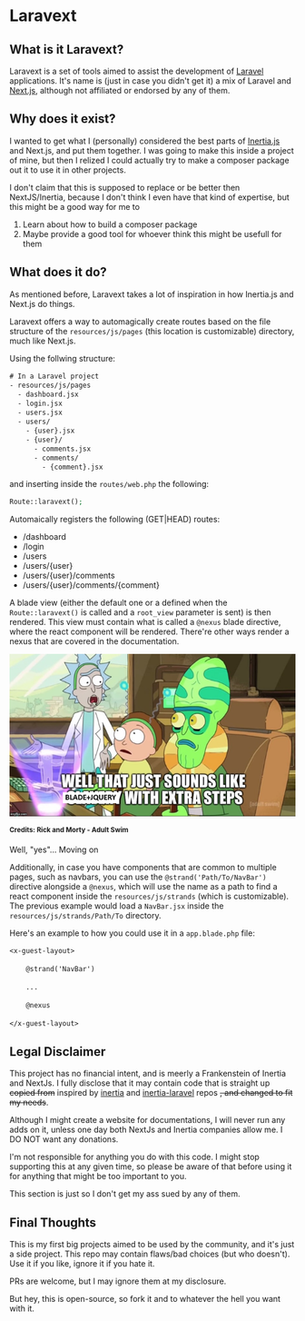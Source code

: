 # Laravext

## What is it Laravext?

Laravext is a set of tools aimed to assist the development of [Laravel](https://laravel.com/) applications. It's name is (just in case you didn't get it) a mix of Laravel and [Next.js](https://nextjs.org/), although not affiliated or endorsed by any of them.

## Why does it exist?

I wanted to get what I (personally) considered the best parts of [Inertia.js](https://inertiajs.com/) and Next.js, and put them together. I was going to make this inside a project of mine, but then I relized I could actually try to make a composer package out it to use it in other projects.

I don't claim that this is supposed to replace or be better then NextJS/Inertia, because I don't think I even have that kind of expertise, but this might be a good way for me to

1. Learn about how to build a composer package
2. Maybe provide a good tool for whoever think this might be usefull for them

## What does it do?

As mentioned before, Laravext takes a lot of inspiration in how Inertia.js and Next.js do things. 

Laravext offers a way to automagically create routes based on the file structure of the `resources/js/pages` (this location is customizable) directory, much like Next.js.

Using the follwing structure:
```
# In a Laravel project
- resources/js/pages
  - dashboard.jsx
  - login.jsx
  - users.jsx
  - users/
    - {user}.jsx
    - {user}/
      - comments.jsx
      - comments/
        - {comment}.jsx
```

and inserting inside the `routes/web.php` the following:

```php
Route::laravext();
```

Automaically registers the following (GET|HEAD) routes:
- /dashboard
- /login
- /users
- /users/{user}
- /users/{user}/comments
- /users/{user}/comments/{comment}

A blade view (either the default one or a defined when the `Route::laravext()` is called and a `root_view` parameter is sent) is then rendered. This view must contain what is called a `@nexus` blade directive, where the react component will be rendered. There're other ways render a nexus that are covered in the documentation.

![image](https://github.com/ArthurYdalgo/laravext/blob/main/docs/images/rick-morty-blade-jquery-meme.png?raw=true)

<sup>__Credits: Rick and Morty - Adult Swim__<sub>

Well, "yes"... Moving on

Additionally, in case you have components that are common to multiple pages, such as navbars, you can use the `@strand('Path/To/NavBar')` directive alongside a `@nexus`, which will use the name as a path to find a react component inside the `resources/js/strands` (which is customizable). The previous example would load a `NavBar.jsx` inside the `resources/js/strands/Path/To` directory.

Here's an example to how you could use it in a `app.blade.php` file:

```blade
<x-guest-layout>

    @strand('NavBar')

    ...

    @nexus

</x-guest-layout>
```

## Legal Disclaimer

This project has no financial intent, and is meerly a Frankenstein of Inertia and NextJs. I fully disclose that it may contain code that is straight up ~~copied from~~ inspired by [inertia](https://github.com/inertiajs/inertia/) and [inertia-laravel](https://github.com/inertiajs/inertia-laravel) repos ~~, and changed to fit my needs~~.

Although I might create a website for documentations, I will never run any adds on it, unless one day both NextJs and Inertia companies allow me. I DO NOT want any donations. 

I'm not responsible for anything you do with this code. I might stop supporting this at any given time, so please be aware of that before using it for anything that might be too important to you.

This section is just so I don't get my ass sued by any of them.

## Final Thoughts

This is my first big projects aimed to be used by the community, and it's just a side project. This repo may contain flaws/bad choices (but who doesn't). Use it if you like, ignore it if you hate it.

PRs are welcome, but I may ignore them at my disclosure. 

But hey, this is open-source, so fork it and to whatever the hell you want with it.